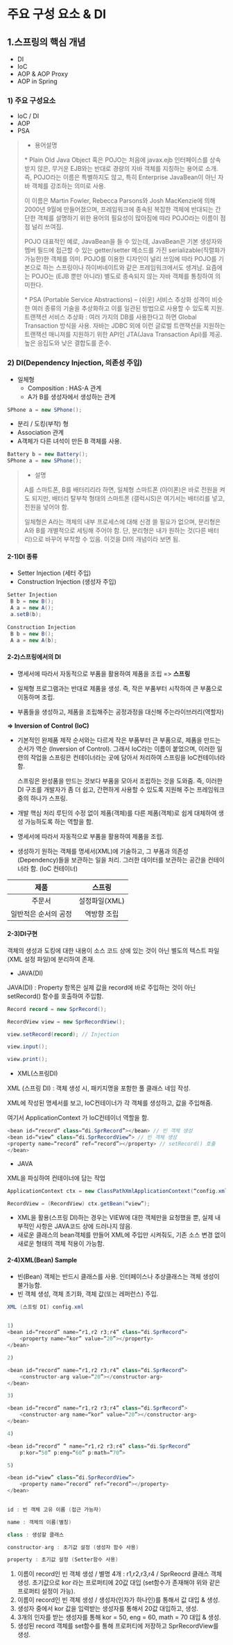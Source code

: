 # 주요 구성 요소 & DI

## 1.스프링의 핵심 개념

- DI
- IoC
- AOP & AOP Proxy
- AOP in Spring

### 1) 주요 구성요소

- IoC / DI
- AOP
- PSA

>- 용어설명
>
>\* Plain Old Java Object 혹은 POJO는 처음에 javax.ejb 인터페이스를 상속받지 않은, 무거운 EJB와는 반대로 경량의 자바 객체를 지칭하는 용어로 소개. 즉, POJO라는 이름은 특별하지도 않고, 특히 Enterprise JavaBean이 아닌 자바 객체를 강조하는 의미로 사용.
>
> 이 이름은 Martin Fowler, Rebecca Parsons와 Josh MacKenzie에 의해 2000년 9월에 만들어졌으며, 프레임워크에 종속된 복잡한 객체에 반대되는 간단한 객체를 설명하기 위한 용어의 필요성이 많아짐에 따라 POJO라는 이름이 점점 널리 쓰여짐.
>
> POJO 대표적인 예로, JavaBean을 들 수 있는데, JavaBean은 기본 생성자와 멤버 필드에 접근할 수 있는 getter/setter 메소드를 가진 serializable(직렬화가 가능한)한 객체를 의미. POJO를 이용한 디자인이 널리 쓰임에 따라 POJO를 기본으로 하는 스프링이나 하이버네이트와 같은 프레임워크에서도 생겨남. 요즘에는 POJO는 (EJB 뿐만 아니라) 별도로 종속되지 않는 자바 객체를 통칭하여 의미한다. 
>
>\* PSA (Portable Service Abstractions) – (쉬운) 서비스 추상화
> 성격이 비슷한 여러 종류의 기술을 추상화하고 이를 일관된 방법으로 사용할 수 있도록 지원.
> 트랜잭션 서비스 추상화 : 여러 가지의 DB를 사용한다고 하면 Global Transaction 방식을 사용.
> 자바는 JDBC 외에 이런 글로벌 트랜잭션을 지원하는 트랜잭션 매니져를 지원하기 위한 API인 JTA(Java Transaction Api)를 제공.
> 높은 응집도와 낮은 결합도를 준수.

### 2) DI(Dependency Injection, 의존성 주입)

- 일체형
  - Composition : HAS-A 관계
  - A가 B를 생성자에서 생성하는 관계 

```java
SPhone a = new SPhone();
```

-  분리 / 도킹(부착) 형
  - Association 관계
  - A객체가 다른 녀석이 만든 B 객체를 사용. 

```java
Battery b = new Battery();
SPhone a = new SPhone();
```

>* 설명
>
>A를 스마트폰, B를 배터리리라 하면, 일체형 스마트폰 (아이폰)은 바로 전원을 켜도 되지만, 배터리 탈부착 형태의 스마트폰 (갤럭시S)은 여기서는 배터리를 넣고, 전원을 넣어야 함.
>
>일체형은 A라는 객체의 내부 프로세스에 대해 신경 쓸 필요가 없으며, 분리형은 A와 B를 개별적으로 세팅해 주어야 함. 단, 분리형은 내가 원하는 것(다른 배터리)으로 바꾸어 부착할 수 있음. 이것을 DI의 개념이라 보면 됨.

#### 2-1)DI 종류

- Setter Injection (세터 주입)
- Construction Injection (생성자 주입)

```java
Setter Injection
 B b = new B();
 A a = new A();
 a.setB(b);
 
Construction Injection
 B b = new B();
 A a = new A(b);
```



#### 2-2)스프링에서의 DI

- 명세서에 따라서 자동적으로 부품을 활용하여 제품을 조립 => **스프링**

- 일체형 프로그램과는 반대로 제품을 생성. 즉, 작은 부품부터 시작하여 큰 부품으로 이동하며 조립.

- 부품들을 생성하고, 제품을 조립해주는 공정과정을  대신해 주는라이브러리(역할자)




**=> Inversion of Control** **(IoC)**

- 기본적인 완제품 제작 순서와는 다르게 작은 부품부터 큰 부품으로, 제품을 만드는 순서가 역순 (Inversion of Control). 그래서 IoC라는 이름이 붙었으며, 이러한 일련의 작업을 스프링은 컨테이너라는 곳에 담아서 처리하여 스프링을 IoC컨테이너라 함.

  스프링은 완성품을 만드는 것보다 부품을 모아서 조립하는 것을 도와줌. 즉, 이러한 DI 구조를 개발자가 좀 더 쉽고, 간편하게 사용할 수 있도록 지원해 주는 프레임워크 중의 하나가 스프링.

- 개발 핵심 처리 루틴의 수정 없이 제품(객체)를 다른 제품(객체)로 쉽게 대체하여 생성 가능하도록 하는 역할을 함.
- 명세서에 따라서 자동적으로 부품을 활용하여 제품을 조립.
- 생성하기 원하는 객체를 명세서(XML)에 기술하고, 그 부품과 의존성(Dependency)들을 보관하는 일을 처리. 그러한 데이터를 보관하는 공간을 컨테이너라 함. (IoC 컨테이너)

|         제품         |    스프링     |
| :------------------: | :-----------: |
|        주문서        | 설정파일(XML) |
| 일반적은 순서의 공정 |  역방향 조립  |

#### 2-3)DI구현

 객체의 생성과 도킹에 대한 내용이 소스 코드 상에 있는 것이 아닌 별도의 텍스트 파일(XML 설정 파일)에 분리하여 존재.



- JAVA(DI)

JAVA(DI) : Property 항목은 실제 값을 record에 바로 주입하는 것이 아닌 setRecord() 함수를 호출하여 주입함.

```java
Record record = new SprRecord();

RecordView view = new SprRecordView();

view.setRecord(record); // Injection

view.input();

view.print();
```

- XML(스프링DI)

XML (스프링 DI) : 객체 생성 시, 패키지명을 포함한 풀 클래스 네임 작성.

XML에 작성된 명세서를 보고, IoC컨테이너가 각 객체를 생성하고, 값을 주입해줌.

여기서 ApplicationContext 가 IoC컨테이너 역할을 함.

```java
<bean id=“record” class=“di.SprRecord”></bean> // 빈 객체 생성
<bean id=“view” class=“di.SprRecordView”> // 빈 객체 생성
<property name=“record” ref=“record”></property> // setRecord() 호출 
</bean>
```

- JAVA

XML을 파싱하여 컨테이너에 담는 작업

```java
ApplicationContext ctx = new ClassPathXmlApplicationContext(“config.xml”);

RecordView = (RecordView) ctx.getBean(“view”);
```

- XML을 활용(스프링 DI)하는 경우는 VIEW에 대한 객체만을 요청했을 뿐, 실제 내부적인 사항은 JAVA코드 상에 드러나지 않음.
- 새로운 클래스의 bean객체를 만들어 XML에 주입만 시켜줘도, 기존 소스 변경 없이 새로운 형태의 객체 적용이 가능함.

#### 2-4)XML(Bean) Sample

- 빈(Bean) 객체는 반드시 클래스를 사용. 인터페이스나 추상클래스는 객체 생성이 불가능함.
- 빈 객체 생성, 객체 초기화, 객체 값(또는 레퍼런스) 주입.

```java
XML (스프링 DI) config.xml
 

1)
<bean id=“record” name=“r1,r2 r3;r4” class=“di.SprRecord”>
    <property name=“kor” value=“20”></property>
</bean>

2)

<bean id=“record” name=“r1,r2 r3;r4” class=“di.SprRecord”>
    <constructor-arg value=“20”></constructor-arg>
</bean>

3)

<bean id=“record” name=“r1,r2 r3;r4” class=“di.SprRecord”>
    <constructor-arg name=“kor” value=“20”></constructor-arg>
</bean>

4)

<bean id=“record” ” name=“r1,r2 r3;r4” class=“di.SprRecord”
    p:kor=“50” p:eng=“60” p:math=“70”>

5)

<bean id=“view” class=”di.SprRecordView”>
    <property name=“record” ref=“record”></property>
</bean>
 

id : 빈 객체 고유 이름 (접근 가능자)

name : 객체의 이름(별칭)

class : 생성할 클래스

constructor-arg : 초기값 설정 (생성자 함수 사용)

property : 초기값 설정 (Setter함수 사용)

```

1) 이름이 record인 빈 객체 생성 / 별명 4개 : r1,r2,r3,r4 / SprReocrd 클래스 객체 생성. 초기값으로 kor 라는 프로퍼티에 20값 대입 (set함수가 존재해야 위와 같은 프로퍼티 설정이 가능).
2) 이름이 record인 빈 객체 생성 / 생성자(인자가 하나인)를 통해서 값 대입 & 생성.
3) 생성자 중에서 kor 값을 입력받는 생성자를 통해서 20값 대입하고, 생성.
4) 3개의 인자를 받는 생성자를 통해 kor = 50, eng = 60, math = 70 대입 & 생성.
5) 생성된 record 객체를 set함수를 통해 프로퍼티에 저장하고 SprRecordView를 생성.



